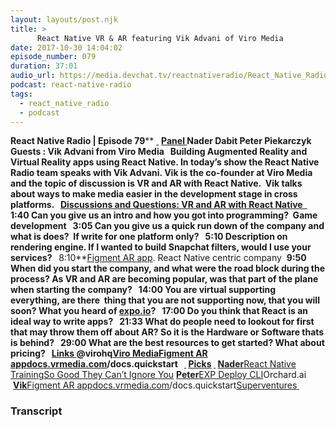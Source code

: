 ```yaml
---
layout: layouts/post.njk
title: >
      React Native VR & AR featuring Vik Advani of Viro Media
date: 2017-10-30 14:04:02
episode_number: 079
duration: 37:01
audio_url: https://media.devchat.tv/reactnativeradio/React_Native_Radio_Episode_79.mp3
podcast: react-native-radio
tags: 
  - react_native_radio
  - podcast
---
```


 **React Native Radio | Episode 79**** <u> </u> ****<u>Panel </u>** Nader Dabit Peter&nbsp;Piekarczyk **Guests** : Vik Advani from Viro Media &nbsp; Building Augmented Reality and Virtual Reality apps using React Native. In today’s show the React Native Radio team speaks with Vik Advani. Vik is the co-founder at Viro Media and the topic of discussion is VR and AR with React Native.&nbsp; Vik talks about ways to make media easier in the development stage in cross platforms. &nbsp; **<u>Discussions and Questions: VR and AR with React Native </u>**** <u> </u> ****1:40** Can you give us an intro and how you got into programming?&nbsp; Game development &nbsp; **3:05** Can you give us a quick run down of the company and what is does?&nbsp; If write for one platform only? &nbsp; **5:10** Description on rendering engine. If I wanted to build Snapchat filters, would I use your services? **&nbsp;**** 8:10**[Figment AR app](https://itunes.apple.com/us/app/figment-ar/id1270018902?mt=8). React Native centric company &nbsp;**9:50 **When did you start the company, and what were the road block during the process? As VR and AR are becoming popular, was that part of the plane when starting the company?** &nbsp; ****14:00** You are virtual supporting everything, are there&nbsp; thing that you are not supporting now, that you will soon? What you heard of [expo.io](http://expo.io)? &nbsp; **17:00** Do you think that React is an ideal way to write apps? &nbsp; **21:33** What do people need to lookout for first that may throw them off about AR? So it is the Hardware or Software thats is behind? &nbsp; **29:00** What are the best resources to get started? What about pricing? &nbsp; **<u>Links </u>** @virohq[Viro Media](http://@https:/viromedia.com)[Figment AR app](https://itunes.apple.com/us/app/figment-ar/id1270018902?mt=8)[docs.vrmedia.com](http://docs.vrmedia.com/docs.quickstart)/docs.quickstart &nbsp; **<u> </u>**** <u>Picks</u> ****<u> </u>**** <u>Nader</u>**[React Native Training](https://reactnative.training)[So Good They Can’t Ignore You](https://www.amazon.com/Good-They-Cant-Ignore-You/dp/1455509124)&nbsp;**<u>Peter</u>**[EXP Deploy CLI](https://www.npmjs.com/package/exp-deploy-cli)Orchard.ai &nbsp;**<u>Vik</u>**[Figment AR app](https://itunes.apple.com/us/app/figment-ar/id1270018902?mt=8)[docs.vrmedia.com](http://docs.vrmedia.com/docs.quickstart)/docs.quickstart[Superventures](http://www.superventures.com)**<u> </u>**

### Transcript


